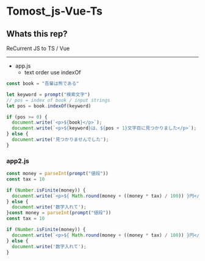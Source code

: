 # Tomost_js-Vue-Ts


## Whats this rep?
ReCurrent JS to TS / Vue

---

- app.js
  - text order use indexOf


```js
const book = "吾輩は熊である"

let keyword = prompt("検索文字")
// pos = index of book / input strings
let pos = book.indexOf(keyword)

if (pos >= 0) {
  document.write(`<p>${book}</p>`);
  document.write(`<p>${keyword}は、${pos + 1}文字目に見つかりました</p>`);
} else {
  document.write('見つかりませんでした');
}

```

### app2.js
```js
const money = parseInt(prompt("値段"))
const tax = 10

if (Number.isFinite(money)) {
  document.write(`<p>${ Math.round(money + ((money * tax) / 100)) }円</p>`);
} else {
  document.write('数字入れて');
}const money = parseInt(prompt("値段"))
const tax = 10

if (Number.isFinite(money)) {
  document.write(`<p>${ Math.round(money + ((money * tax) / 100)) }円</p>`);
} else {
  document.write('数字入れて');
}

```
